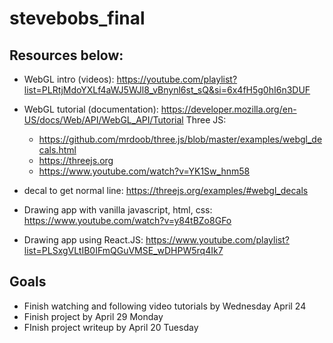 # stevebobs_final

## Resources below:
- WebGL intro (videos): https://youtube.com/playlist?list=PLRtjMdoYXLf4aWJ5WJl8_vBnynl6st_sQ&si=6x4fH5g0hI6n3DUF
- WebGL tutorial (documentation): https://developer.mozilla.org/en-US/docs/Web/API/WebGL_API/Tutorial
  Three JS:
  - https://github.com/mrdoob/three.js/blob/master/examples/webgl_decals.html
  - https://threejs.org
  - https://www.youtube.com/watch?v=YK1Sw_hnm58

- decal to get normal line: https://threejs.org/examples/#webgl_decals

- Drawing app with vanilla javascript, html, css: https://www.youtube.com/watch?v=y84tBZo8GFo
- Drawing app using React.JS: https://www.youtube.com/playlist?list=PLSxgVLtIB0IFmQGuVMSE_wDHPW5rq4Ik7


## Goals
- Finish watching and following video tutorials by Wednesday April 24
- Finish project by April 29 Monday
- FInish project writeup by April 20 Tuesday

  
